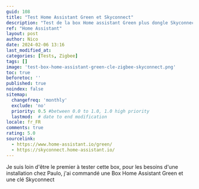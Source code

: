```yaml
---
guid: 108
title: "Test Home Assistant Green et Skyconnect"
description: "Test de la box Home assistant Green plus dongle Skyconnect zigbee, stabilité, performance et prix seront détaillés"
ref: "Home Assistant"
layout: post
author: Nico
date: 2024-02-06 13:16
last_modified_at: 
categories: [Tests, Zigbee]
tags: []
image: 'test-box-home-assistant-green-cle-zigbee-skyconnect.png'
toc: true
beforetoc: ''
published: true
noindex: false
sitemap:
  changefreq: 'monthly'
  exclude: 'no'
  priority: 0.5 #between 0.0 to 1.0, 1.0 high priority
  lastmod:  # date to end modification
locale: fr_FR
comments: true
rating: 5.0
sourcelink:
  - https://www.home-assistant.io/green/
  - https://skyconnect.home-assistant.io/
---
```


Je suis loin d'être le premier à tester cette box, pour les besoins d'une installation chez Paulo, j'ai commandé une Box Home Assistant Green et une clé Skyconnect
